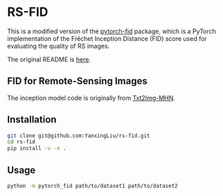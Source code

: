 # RS-FID
This is a modified version of the [pytorch-fid](https://github.com/mseitzer/pytorch-fid) package, which is a PyTorch implementation of the Fréchet Inception Distance (FID) score used for evaluating the quality of RS images.

The original README is [here](Original_README.md).

## FID for Remote-Sensing Images
The inception model code is originally from [Txt2Img-MHN](https://github.com/YonghaoXu/Txt2Img-MHN/).

## Installation
```bash
git clone git@github.com:YanxingLiu/rs-fid.git
cd rs-fid
pip install -v -e .
```

## Usage
```bash
python -m pytorch_fid path/to/dataset1 path/to/dataset2
```
